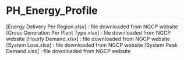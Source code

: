 # PH_Energy_Profile
[Energy Delivery Per Region.xlsx] : file downloaded from NGCP website
[Gross Generation Per Plant Type.xlsx] : file downloaded from NGCP website
[Hourly Demand.xlsx] : file downloaded from NGCP website
[System Loss.xlsx] : file downloaded from NGCP website
[System Peak Demand.xlsx] : file downloaded from NGCP website
